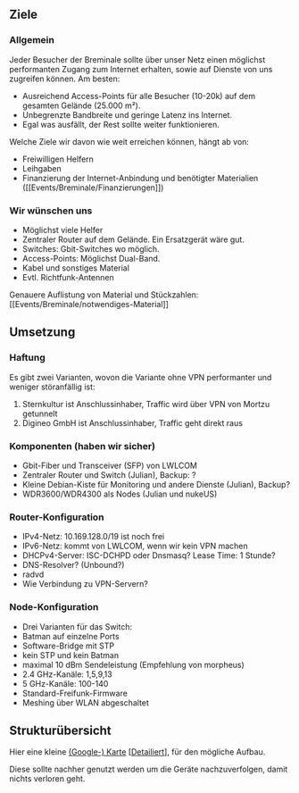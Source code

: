 ## Ziele

### Allgemein

Jeder Besucher der Breminale sollte über unser Netz einen möglichst performanten Zugang zum Internet erhalten, sowie auf Dienste von uns zugreifen können. Am besten:

* Ausreichend Access-Points für alle Besucher (10-20k) auf dem gesamten Gelände (25.000 m²).
* Unbegrenzte Bandbreite und geringe Latenz ins Internet.
* Egal was ausfällt, der Rest sollte weiter funktionieren.

Welche Ziele wir davon wie weit erreichen können, hängt ab von:
* Freiwilligen Helfern
* Leihgaben
* Finanzierung der Internet-Anbindung und benötigter Materialien ([[Events/Breminale/Finanzierungen]])

### Wir wünschen uns

* Möglichst viele Helfer
* Zentraler Router auf dem Gelände. Ein Ersatzgerät wäre gut.
* Switches: Gbit-Switches wo möglich.
* Access-Points: Möglichst Dual-Band.
* Kabel und sonstiges Material
* Evtl. Richtfunk-Antennen

Genauere Auflistung von Material und Stückzahlen:
[[Events/Breminale/notwendiges-Material]]

## Umsetzung

### Haftung

Es gibt zwei Varianten, wovon die Variante ohne VPN performanter und weniger störanfällig ist:

1. Sternkultur ist Anschlussinhaber, Traffic wird über VPN von Mortzu getunnelt
2. Digineo GmbH ist Anschlussinhaber, Traffic geht direkt raus

### Komponenten (haben wir sicher)

* Gbit-Fiber und Transceiver (SFP) von LWLCOM
* Zentraler Router und Switch (Julian), Backup: ?
* Kleine Debian-Kiste für Monitoring und andere Dienste (Julian), Backup?
* WDR3600/WDR4300 als Nodes (Julian und nukeUS)

### Router-Konfiguration

* IPv4-Netz: 10.169.128.0/19 ist noch frei
* IPv6-Netz: kommt von LWLCOM, wenn wir kein VPN machen
* DHCPv4-Server: ISC-DCHPD oder Dnsmasq? Lease Time: 1 Stunde?
* DNS-Resolver? (Unbound?)
* radvd
* Wie Verbindung zu VPN-Servern?

### Node-Konfiguration

* Drei Varianten für das Switch:
 * Batman auf einzelne Ports
 * Software-Bridge mit STP
 * kein STP und kein Batman
* maximal 10 dBm Sendeleistung (Empfehlung von morpheus)
* 2.4 GHz-Kanäle: 1,5,9,13
* 5 GHz-Kanäle: 100-140
* Standard-Freifunk-Firmware
* Meshing über WLAN abgeschaltet

## Strukturübersicht
Hier eine kleine [(Google-) Karte](https://www.google.de/maps/@53.0708917,8.8166142,16z/data=!3m1!4b1!4m2!6m1!1szLIdiavRRcUY.kHkfMt2Tp8Dk?hl=de) [[Detailiert](https://www.google.com/maps/d/edit?mid=zLIdiavRRcUY.kHkfMt2Tp8Dk)], für den mögliche Aufbau.

Diese sollte nachher genutzt werden um die Geräte nachzuverfolgen, damit nichts verloren geht.
